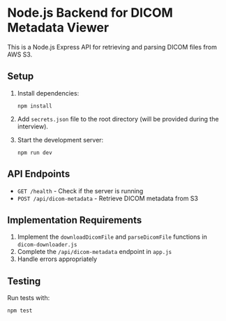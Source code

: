 # Node.js Backend for DICOM Metadata Viewer

This is a Node.js Express API for retrieving and parsing DICOM files from AWS S3.

## Setup

1. Install dependencies:
   ```
   npm install
   ```

2. Add `secrets.json` file to the root directory (will be provided during the interview).

3. Start the development server:
   ```
   npm run dev
   ```

## API Endpoints

- `GET /health` - Check if the server is running
- `POST /api/dicom-metadata` - Retrieve DICOM metadata from S3

## Implementation Requirements

1. Implement the `downloadDicomFile` and `parseDicomFile` functions in `dicom-downloader.js`
2. Complete the `/api/dicom-metadata` endpoint in `app.js`
3. Handle errors appropriately

## Testing

Run tests with:
```
npm test
``` 